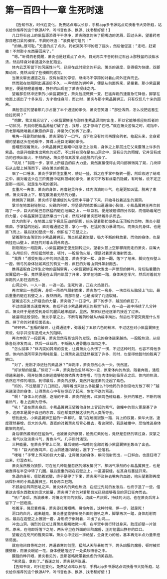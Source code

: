 # 第一百四十一章 生死时速
        【告知书友，时代在变化，免费站点难以长存，手机app多书源站点切换看书大势所趋，站长给你推荐的这个换源APP，听书音色多、换源、找书都好使！】
       几口将石台上的紫晶源添得干干净净，萧炎随意的抹了把嘴边的泥屑，回过头来，望着药老那目瞪口呆的模样，不屑的哼道：“浪费是可耻的！”
       “的确…很可耻。”无语的点了点头，药老哭笑不得的摇了摇头，然后催促道：“走吧，赶紧撤！不然那小东西要回来了。”
       “嗯。”听得药老提醒，萧炎也是赶紧点了点头，目光再次不舍的扫过石台上那残留的淡紫水渍，然后转身对着通道外急忙跑去。
       体内云芝所留下的风属性斗气，已经在此时完全的开启，萧炎的速度，变得极为快捷，双脚舞动间，竟然出现了些模糊的感觉。
       当萧炎窜出通道之后，没有丝毫的停留，继续马不停蹄的对着山洞外狂奔而去。
       然而就在他刚刚出通道后不久，一声愤怒的狮吟声，便是从前面传来，紧接着，那小紫晶翼狮王，便是怒瞪着兽瞳，狰狞的出现在了萧炎视线之内。
       望着那忽然冲进来的小紫晶翼狮王，萧炎脸庞微微一变，狂猛奔跑的速度急忙降低，脚掌在地面上搓出了十多米后，方才稳住身形，而此时，萧炎与那小紫晶翼狮王，只有仅仅几十米的距离。
       满脸苦涩的望着那几乎占据了半个通道的家伙，萧炎苦笑道：“那些泻药，怎么没把这畜生给拉死啊？”
       “抱歉，我又搞忘记了，小紫晶翼狮王与那伴生紫晶源同时出生，所以它能够感应到后者的一切状况，先前你把紫晶源给打破了去，我想，这才惊动了它吧。”就在萧炎苦恼之时，戒指中，药老那略微噙着点歉意的声音，非常欠打的传了出来。
       嘴角一阵剧烈的抽搐，萧炎深吸了一口气，当下也没有时间再理会药老，抬起头来，全身紧绷的望着这头在他眼中，算得上是巨无霸的家伙。
       兽瞳怒视着萧炎，小紫晶翼狮王眼瞳中逐渐泛上淡紫，身体之上那层比它父亲要薄上许多的紫晶，也是开始散发出紫色的光芒，不过好在现在是在山洞之中，没有日光的照耀，它并没有成功的召唤出紫火，不然的话，萧炎恐怕真没半点逃脱的机会了。
       “吼吼！”前踏一步，掌爪上所蕴含的巨大力量，竟然直接使得山洞内部微微晃了晃，几块碎石从山壁上掉落而下，砸在萧炎的脚边。
       咽了一口唾沫，萧炎手掌抓住玄重尺，使劲一扯，将之在手掌中旋转一圈，然后收进了纳戒之中，面对着这头在三阶魔兽中堪称顶峰的家伙，萧炎可不敢有丝毫的隐藏，有时候，说不定正是那一线间，就是生与死的差别。
       玄重尺一离体，萧炎的身体，再度轻灵许多，体内流淌的斗气，也是更加凶猛，脱离了束缚，萧炎浑身上下，都在散发着无尽的力量。
       微微跳了跳脚，萧炎终于是缓缓的从惊慌中平静了下来，开始寻找着逃生的漏洞。
       掌爪在地面轻轻刨动，尖锐的利爪，将坚硬的地面撕出道道细小裂缝，小紫晶翼狮王再次前踏了一步，巨大的尾巴忽然猛的砸在地面之上，一块巨石，便是被砸得四分五裂，而借助着尾巴的力量，小紫晶翼狮王猛然窜出十几米，然后对着萧炎怒啸着扑杀而去。
       巨大的影子，在地面上留下极具压迫的阴影，抬头望着那犹如泰山压顶般的巨物，萧炎小腿微曲，手掌猛的抬起，直对着通道之顶，掌心一卷，狂猛的吸力暴涌而出，而萧炎的身体，也是直飞而上，最后犹如壁虎一般，倒扣在了石壁之上。
       望着那攻击落空的小紫晶翼狮王，萧炎抓紧着岩壁，吸力不断的释放着，而他的身体，也是倒挂在山壁上，疯狂的对着山洞外爬去。
       刚刚爬出一段距离，小紫晶翼狮王便是回转过头，望着头顶上空那攀爬而走的萧炎，巨嘴大张，头颅后仰，然后猛然喷出，顿时，一股紫色火焰，便是对着萧炎激射而出。
       “我靠！”感受到紫火中的炽热温度，萧炎手掌一松，身体一翻，落下了地来，脚尖在石壁上一蹬，微弓的身体犹如离弦的箭支一般，疯狂的对着山洞外飙射而去。
       瞧得盗取自己伴生之物的盗贼窜离，小紫晶翼狮王再次发出一声愤怒的狮吟，背后贴着腰的双翼猛的一振，竟然便是在山洞内部展了开来，掌爪在地面一踏，身体离空半尺，然后对着前方奔跑的人影狂追而去。
       山洞之中，一人一兽，一逃一追，生死时速，正在火热进行。
       再次窜出一些距离，身后一阵劲气飙射而来，萧炎急忙一弯身，一块巨石从脑袋上飞出，最后重重的砸在石壁之上，轰然四溅，而那石壁，也是出现了几道裂缝。
       望着这石头上所蕴含的力量，萧炎吸了一口凉气，脚下的步子，越加的疯狂了。
       不过绕是萧炎速度再快，也抵不过小紫晶翼狮王的悬空飞行，在一追一逃中持续了几分钟后，萧炎终于是感受到身后的腥风越来越浓，显然，那家伙已经逐渐的接近了过来。
       被逼得这般惊险，萧炎手掌之上，不断有着药粉被从纳戒中掏出，然后也不管究竟是什么东西，拼了命的对着后面丢去。
       “砰砰砰…”玉瓶的破碎，让得通道中，弥漫起了五颜六色的粉末，不过这些对小紫晶翼狮王来说，似乎并没有造成太大的阻碍。
       再次奔跑了一段距离，萧炎忽然有些诡异的发现，自己的身体越来越热，一股股热浪，从经脉各处渗发而出，然后一丝丝的，不断融入进骨骼与血肉之中。
       “怎么回事？”体内突如其来的变化，让得萧炎心头愣了一愣，不过这种时刻，也容不得他多想，体内热浪所带来的精纯能量，让得萧炎速度猛然暴涨了许多，同时，也使得他暂时的脱离了狮口。
       “对了，是刚才添进肚的紫晶源？”奔跑中，萧炎忽然心头一头，恍然道。
       “好浓郁的能量…”惊叹了一声，萧炎脸色忽然再次一变，原来体内的热浪，随着奔跑，涌现得越来越多，刚开始萧炎倒还能够勉强依靠肉体吞噬，可当肉体到达临界点之后，体内的热浪，依然在不停的增加，到得最后，萧炎的皮肤，竟然开始逐渐的泛起了紫色。
       “妈的，不过是甜了几口而已，用得着出来这么多能量么?你他妈的多到没地方放了啊？”越来越滚烫的身体，让得萧炎心中有些惊恐了起来，急忙不迭的骂道。
       “啊！”身体上的衣服，逐渐的干燥，萧炎的脸庞，红紫两色缭绕着，张开的嘴巴，不断的喘着热气，看上去颇为恐怖。
       “吼！”追在萧炎身后，小紫晶翼狮王望着他身体上冒起的紫气，兽瞳中的怒火更是甚了许多，这原本是属于自己的东西，现在却竟然被这该死的人类所夺去。
       想到此处，小紫晶翼狮王猛的一声暴吼，掌爪在地面狠狠一踏，背上的双翼，紫华大涨，速度骤然暴增，巨大的头颅，直直的对着萧炎后背心撞去，看这架势，若是被撞中，恐怕难逃身体散架的危机。
       身后骤然袭来的狂猛劲气，也被萧炎所察觉，脸庞红紫的他，竟然是忽然的转过身，双掌之上，紫气以及淡黄斗气，青色斗气，几乎同时涌现。
       三种能量，在萧炎手臂上汇聚，最后被他一咕噜的全部对着小紫晶翼狮王轰击了出去。
       “嘭！”巨大的轰鸣声，在山洞通道内响起，震下了一些落石。
       “噗嗤！”手臂上传来的巨大力量，让得萧炎的身体，瞬间倒射而出，一口鲜血，也是狂喷了出来，打湿衣衫。
       萧炎虽然极为狼狈，可在他几种能量忽然的爆发情况下，那凶气凛然的小紫晶翼狮王，也是被轰得在半空中转了几圈，最后重重的砸在石壁之上，一道道裂缝，在其身后蔓延开来。
       急退的身形，借助着岩壁，终于是停了下来，萧炎来不及抹去嘴角的血迹，抬头望着那再度凶悍扑来的小紫晶翼狮王，转身再次狂跑。
       不顾身后阵阵怒吼之声，萧炎体内的紫色热浪，在经过先前的发泄后，也终于退了一些，借着这古怪东西散发的庞大能量，萧炎拼了命的对着那目光已经能够看见的洞口狂奔而去。
       “吼!”身后，热浪袭来，将萧炎背间的衣服，烧成一片灰烬，持续的火焰，也在萧炎后背上留下了一团疤痕。
       咬着牙，强忍着疼痛，萧炎赤红着眼睛，拼命奔跑，这种时候，停一步，就是死！
       洞口的白光，越来越亮，萧炎甚至能够听见外面的兽吼之声，脚掌再次一踏，身体彪射而出，最后在岩壁之上狠狠一蹬，身形终于倒射着，冲出了山洞……
       冲出山洞，强烈的日光让得萧炎眼睛微微一疼，在半空中强行转过身来，脸庞却是一片骇然，原来，在他即将落下之地，两头守卫在外面的三阶魔兽，正对他露出狰狞的巨口。
       望着近在咫尺的腥臭巨嘴，萧炎心中泛起一抹绝望，全身无力的他，基本再无半点力量来扭转局面。
       就在他闭目等死之时，两道森寒的剑罡，猛然从天际暴射而下，两头凶狠的魔兽，顿时被拦腰劈断，而萧炎眼前一花，身体便是落进了一处柔软喷香之中。
       朦胧的睁开眼，萧炎看见的，是那张略微带着焦虑的俏美容颜。
       “紫灵晶，拿到了…”昏迷之前，萧炎轻声说道。
       【告知书友，时代在变化，免费站点难以长存，手机app多书源站点切换看书大势所趋，站长给你推荐的这个换源APP，听书音色多、换源、找书都好使！】